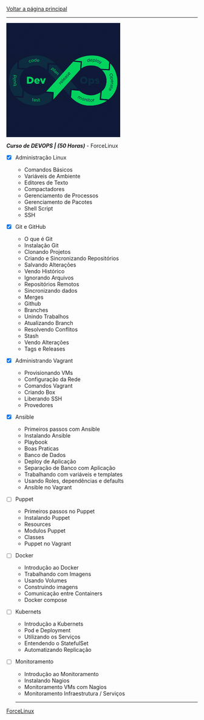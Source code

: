 [Voltar a página principal](index.md)

---

<img align="center" src="images/devops.png" width="300 ">

***Curso de DEVOPS | (50 Horas)*** - ForceLinux

- [x] Administração Linux
    * Comandos Básicos
    * Variáveis de Ambiente
    * Editores de Texto
    * Compactadores
    * Gerenciamento de Processos
    * Gerenciamento de Pacotes
    * Shell Script
    * SSH 
- [x] Git e GitHub
    * O que é Git
    * Instalação Git
    * Clonando Projetos
    * Criando e Sincronizando Repositórios
    * Salvando Alterações
    * Vendo Histórico
    * Ignorando Arquivos
    * Repositórios Remotos
    * Sincronizando dados
    * Merges
    * Github
    * Branches
    * Unindo Trabalhos
    * Atualizando Branch
    * Resolvendo Conflitos
    * Stash
    * Vendo Alterações
    * Tags e Releases
- [x] Administrando Vagrant
    * Provisionando VMs
    * Configuração da Rede
    * Comandos Vagrant
    * Criando Box
    * Liberando SSH
    * Provedores
- [x] Ansible
    * Primeiros passos com Ansible
    * Instalando Ansible
    * Playbook
    * Boas Praticas
    * Banco de Dados
    * Deploy de Aplicação
    * Separação de Banco com Aplicação
    * Trabalhando com variáveis e templates
    * Usando Roles, dependências e defaults
    * Ansible no Vagrant
- [ ] Puppet
    * Primeiros passos no Puppet
    * Instalando Puppet
    * Resources
    * Modulos Puppet
    * Classes
    * Puppet no Vagrant
- [ ] Docker
    * Introdução ao Docker
    * Trabalhando com Imagens
    * Usando Volumes
    * Construindo imagens
    * Comunicação entre Containers
    * Docker compose
- [ ] Kubernets
    * Introdução a Kubernets
    * Pod e Deployment
    * Utilizando os Serviços
    * Entendendo o StatefulSet
    * Automatizando Replicação
- [ ] Monitoramento
    * Introdução ao Monitoramento
    * Instalando Nagios
    * Monitoramento VMs com Nagios
    * Monitoramento Infraestrutura / Serviços

    ---

[ForceLinux](https://www.linuxforce.com.br/curso-linux/curso-devops-ao-vivo-50-horas/)